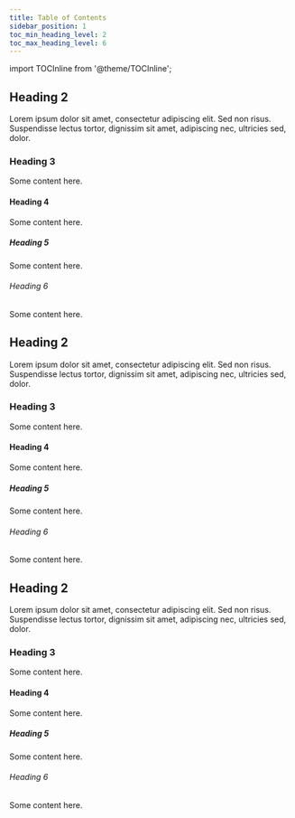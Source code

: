 ```yaml
---
title: Table of Contents
sidebar_position: 1
toc_min_heading_level: 2
toc_max_heading_level: 6
---
```


import TOCInline from '@theme/TOCInline';

<TOCInline toc={toc} minHeadingLevel={2} maxHeadingLevel={6} />

## Heading 2

Lorem ipsum dolor sit amet, consectetur adipiscing elit. Sed non risus. Suspendisse lectus tortor, dignissim sit amet, adipiscing nec, ultricies sed, dolor.

### Heading 3

Some content here.

#### Heading 4

Some content here.

##### Heading 5

Some content here.

###### Heading 6

Some content here.

## Heading 2

Lorem ipsum dolor sit amet, consectetur adipiscing elit. Sed non risus. Suspendisse lectus tortor, dignissim sit amet, adipiscing nec, ultricies sed, dolor.

### Heading 3

Some content here.

#### Heading 4

Some content here.

##### Heading 5

Some content here.

###### Heading 6

Some content here.

## Heading 2

Lorem ipsum dolor sit amet, consectetur adipiscing elit. Sed non risus. Suspendisse lectus tortor, dignissim sit amet, adipiscing nec, ultricies sed, dolor.

### Heading 3

Some content here.

#### Heading 4

Some content here.

##### Heading 5

Some content here.

###### Heading 6

Some content here.